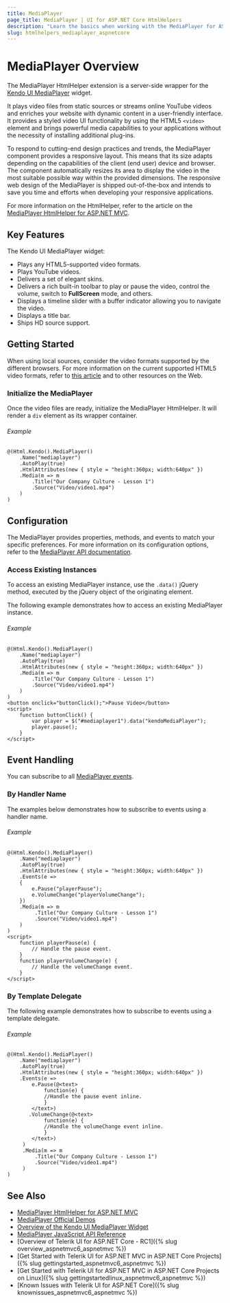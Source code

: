 ```yaml
---
title: MediaPlayer
page_title: MediaPlayer | UI for ASP.NET Core HtmlHelpers
description: "Learn the basics when working with the MediaPlayer for ASP.NET Core (MVC 6 or ASP.NET Core MVC)."
slug: htmlhelpers_mediaplayer_aspnetcore
---
```


# MediaPlayer Overview

The MediaPlayer HtmlHelper extension is a server-side wrapper for the [Kendo UI MediaPlayer](https://demos.telerik.com/kendo-ui/mediaplayer/index) widget.

It plays video files from static sources or streams online YouTube videos and enriches your website with dynamic content in a user-friendly interface. It provides a styled video UI functionality by using the HTML5 `<video>` element and brings powerful media capabilities to your applications without the necessity of installing additional plug-ins.

To respond to cutting-end design practices and trends, the MediaPlayer component provides a responsive layout. This means that its size adapts depending on the capabilities of the client (end user) device and browser. The component automatically resizes its area to display the video in the most suitable possible way within the provided dimensions. The responsive web design of the MediaPlayer is shipped out-of-the-box and intends to save you time and efforts when developing your responsive applications.

For more information on the HtmlHelper, refer to the article on the [MediaPlayer HtmlHelper for ASP.NET MVC](http://docs.telerik.com/aspnet-mvc/helpers/mediaplayer/overview).

## Key Features

The Kendo UI MediaPlayer widget:

* Plays any HTML5-supported video formats.
* Plays YouTube videos.
* Delivers a set of elegant skins.
* Delivers a rich built-in toolbar to play or pause the video, control the volume, switch to **FullScreen** mode, and others.
* Displays a timeline slider with a buffer indicator allowing you to navigate the video.
* Displays a title bar.
* Ships HD source support.

## Getting Started

When using local sources, consider the video formats supported by the different browsers. For more information on the current supported HTML5 video formats, refer to [this article](http://www.w3schools.com/html/html5_video.asp) and to other resources on the Web.

### Initialize the MediaPlayer

Once the video files are ready, initialize the MediaPlayer HtmlHelper. It will render a `div` element as its wrapper container.

###### Example

```
@(Html.Kendo().MediaPlayer()
    .Name("mediaplayer")
    .AutoPlay(true)
    .HtmlAttributes(new { style = "height:360px; width:640px" })
    .Media(m => m
        .Title("Our Company Culture - Lesson 1")
        .Source("Video/video1.mp4")
    )
)
```

## Configuration

The MediaPlayer provides properties, methods, and events to match your specific preferences. For more information on its configuration options, refer to the [MediaPlayer API documentation](http://docs.telerik.com/kendo-ui/api/javascript/ui/mediaplayer).

### Access Existing Instances

To access an existing MediaPlayer instance, use the `.data()` jQuery method, executed by the jQuery object of the originating element.

The following example demonstrates how to access an existing MediaPlayer instance.

###### Example

```
@(Html.Kendo().MediaPlayer()
    .Name("mediaplayer")
    .AutoPlay(true)
    .HtmlAttributes(new { style = "height:360px; width:640px" })
    .Media(m => m
        .Title("Our Company Culture - Lesson 1")
        .Source("Video/video1.mp4")
    )
)
<button onclick="buttonClick();">Pause Video</button>
<script>
    function buttonClick() {
        var player = $("#mediaplayer1").data("kendoMediaPlayer");
        player.pause();
    }
</script>
```

## Event Handling

You can subscribe to all [MediaPlayer events](http://docs.telerik.com/kendo-ui/api/javascript/ui/mediaplayer#events).

### By Handler Name

The examples below demonstrates how to subscribe to events using a handler name.

###### Example

```
@(Html.Kendo().MediaPlayer()
    .Name("mediaplayer")
    .AutoPlay(true)
    .HtmlAttributes(new { style = "height:360px; width:640px" })
    .Events(e =>
    {
        e.Pause("playerPause");
        e.VolumeChange("playerVolumeChange");
    })
    .Media(m => m
         .Title("Our Company Culture - Lesson 1")
         .Source("Video/video1.mp4")
    )
)
<script>
    function playerPause(e) {
        // Handle the pause event.
    }
    function playerVolumeChange(e) {
        // Handle the volumeChange event.
    }
</script>
```

### By Template Delegate

The following example demonstrates how to subscribe to events using a template delegate.

###### Example

```
@(Html.Kendo().MediaPlayer()
    .Name("mediaplayer")
    .AutoPlay(true)
    .HtmlAttributes(new { style = "height:360px; width:640px" })
    .Events(e =>
        e.Pause(@<text>
            function(e) {
            //Handle the pause event inline.
            }
        </text>)
       .VolumeChange(@<text>
            function(e) {
            //Handle the volumeChange event inline.
            }
        </text>)
     )
     .Media(m => m
         .Title("Our Company Culture - Lesson 1")
         .Source("Video/video1.mp4")
     )
)
```

## See Also

* [MediaPlayer HtmlHelper for ASP.NET MVC](http://docs.telerik.com/aspnet-mvc/mediaplayer/listbox/overview)
* [MediaPlayer Official Demos](http://demos.telerik.com/aspnet-core/mediaplayer/index)
* [Overview of the Kendo UI MediaPlayer Widget](http://docs.telerik.com/kendo-ui/controls/media/mediaplayer/overview)
* [MediaPlayer JavaScript API Reference](http://docs.telerik.com/kendo-ui/api/javascript/ui/mediaplayer)
* [Overview of Telerik UI for ASP.NET Core - RC1]({% slug overview_aspnetmvc6_aspnetmvc %})
* [Get Started with Telerik UI for ASP.NET MVC in ASP.NET Core Projects]({% slug gettingstarted_aspnetmvc6_aspnetmvc %})
* [Get Started with Telerik UI for ASP.NET MVC in ASP.NET Core Projects on Linux]({% slug gettingstartedlinux_aspnetmvc6_aspnetmvc %})
* [Known Issues with Telerik UI for ASP.NET Core]({% slug knownissues_aspnetmvc6_aspnetmvc %})
